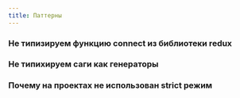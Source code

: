 ```yaml
---
title: Паттерны
---
```


### Не типизируем функцию connect из библиотеки redux
### Не типихируем саги как генераторы
### Почему на проектах не использован strict режим

